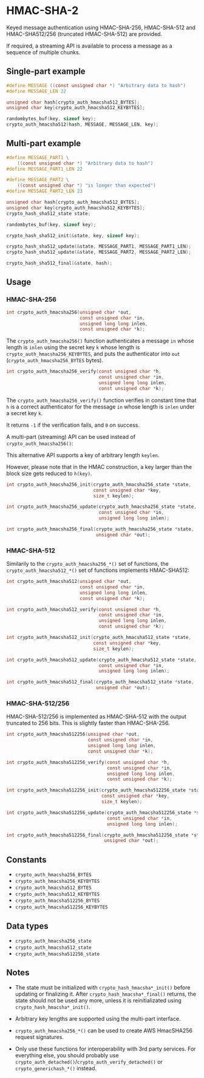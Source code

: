 # HMAC-SHA-2

Keyed message authentication using HMAC-SHA-256, HMAC-SHA-512 and HMAC-SHA512/256 (truncated HMAC-SHA-512) are provided.

If required, a streaming API is  available to process a message as a sequence of multiple chunks.

## Single-part example

```c
#define MESSAGE ((const unsigned char *) "Arbitrary data to hash")
#define MESSAGE_LEN 22

unsigned char hash[crypto_auth_hmacsha512_BYTES];
unsigned char key[crypto_auth_hmacsha512_KEYBYTES];

randombytes_buf(key, sizeof key);
crypto_auth_hmacsha512(hash, MESSAGE, MESSAGE_LEN, key);
```

## Multi-part example

```c
#define MESSAGE_PART1 \
    ((const unsigned char *) "Arbitrary data to hash")
#define MESSAGE_PART1_LEN 22

#define MESSAGE_PART2 \
    ((const unsigned char *) "is longer than expected")
#define MESSAGE_PART2_LEN 23

unsigned char hash[crypto_auth_hmacsha512_BYTES];
unsigned char key[crypto_auth_hmacsha512_KEYBYTES];
crypto_hash_sha512_state state;

randombytes_buf(key, sizeof key);

crypto_hash_sha512_init(&state, key, sizeof key);

crypto_hash_sha512_update(&state, MESSAGE_PART1, MESSAGE_PART1_LEN);
crypto_hash_sha512_update(&state, MESSAGE_PART2, MESSAGE_PART2_LEN);

crypto_hash_sha512_final(&state, hash);
```

## Usage

### HMAC-SHA-256

```c
int crypto_auth_hmacsha256(unsigned char *out,
                           const unsigned char *in,
                           unsigned long long inlen,
                           const unsigned char *k);
```

The `crypto_auth_hmacsha256()` function authenticates a message `in` whose length is `inlen` using the secret key `k` whose length is `crypto_auth_hmacsha256_KEYBYTES`, and puts the authenticator into `out` (`crypto_auth_hmacsha256_BYTES` bytes).

```c
int crypto_auth_hmacsha256_verify(const unsigned char *h,
                                  const unsigned char *in,
                                  unsigned long long inlen,
                                  const unsigned char *k);
```

The `crypto_auth_hmacsha256_verify()` function verifies in constant time that `h` is a correct authenticator for the message `in` whose length is `inlen` under a secret key `k`.

It returns `-1` if the verification fails, and `0` on success.

A multi-part (streaming) API can be used instead of `crypto_auth_hmacsha256()`:

This alternative API supports a key of arbitrary length `keylen`.

However, please note that in the HMAC construction, a key larger than the block size gets reduced to `h(key)`.

```c
int crypto_auth_hmacsha256_init(crypto_auth_hmacsha256_state *state,
                                const unsigned char *key,
                                size_t keylen);
```

```c
int crypto_auth_hmacsha256_update(crypto_auth_hmacsha256_state *state,
                                  const unsigned char *in,
                                  unsigned long long inlen);
```

```c
int crypto_auth_hmacsha256_final(crypto_auth_hmacsha256_state *state,
                                 unsigned char *out);
```

### HMAC-SHA-512

Similarily to the `crypto_auth_hmacsha256_*()` set of functions, the `crypto_auth_hmacsha512_*()` set of functions implements HMAC-SHA512:

```c
int crypto_auth_hmacsha512(unsigned char *out,
                           const unsigned char *in,
                           unsigned long long inlen,
                           const unsigned char *k);
```

```c
int crypto_auth_hmacsha512_verify(const unsigned char *h,
                                  const unsigned char *in,
                                  unsigned long long inlen,
                                  const unsigned char *k);
```

```c
int crypto_auth_hmacsha512_init(crypto_auth_hmacsha512_state *state,
                                const unsigned char *key,
                                size_t keylen);
```

```c
int crypto_auth_hmacsha512_update(crypto_auth_hmacsha512_state *state,
                                  const unsigned char *in,
                                  unsigned long long inlen);
```

```c
int crypto_auth_hmacsha512_final(crypto_auth_hmacsha512_state *state,
                                 unsigned char *out);
```

### HMAC-SHA-512/256

HMAC-SHA-512/256 is implemented as HMAC-SHA-512 with the output truncated to 256 bits. This is slightly faster than HMAC-SHA-256.

```c
int crypto_auth_hmacsha512256(unsigned char *out,
                              const unsigned char *in,
                              unsigned long long inlen,
                              const unsigned char *k);
```

```c
int crypto_auth_hmacsha512256_verify(const unsigned char *h,
                                     const unsigned char *in,
                                     unsigned long long inlen,
                                     const unsigned char *k);
```

```c
int crypto_auth_hmacsha512256_init(crypto_auth_hmacsha512256_state *state,
                                   const unsigned char *key,
                                   size_t keylen);
```

```c
int crypto_auth_hmacsha512256_update(crypto_auth_hmacsha512256_state *state,
                                     const unsigned char *in,
                                     unsigned long long inlen);
```

```c
int crypto_auth_hmacsha512256_final(crypto_auth_hmacsha512256_state *state,
                                    unsigned char *out);
```

## Constants

- `crypto_auth_hmacsha256_BYTES`
- `crypto_auth_hmacsha256_KEYBYTES`
- `crypto_auth_hmacsha512_BYTES`
- `crypto_auth_hmacsha512_KEYBYTES`
- `crypto_auth_hmacsha512256_BYTES`
- `crypto_auth_hmacsha512256_KEYBYTES`

## Data types

- `crypto_auth_hmacsha256_state`
- `crypto_auth_hmacsha512_state`
- `crypto_auth_hmacsha512256_state`

## Notes

- The state must be initialized with `crypto_hash_hmacsha*_init()` before updating or finalizing it. After `crypto_hash_hmacsha*_final()` returns, the state should not be used any more, unless it is reinitializated using `crypto_hash_hmacsha*_init()`.

- Arbitrary key lengths are supported using the multi-part interface.

- `crypto_auth_hmacsha256_*()` can be used to create AWS HmacSHA256 request signatures.

- Only use these functions for interoperability with 3rd party
services. For everything else, you should probably use
`crypto_auth_detached()`/`crypto_auth_verify_detached()` or
`crypto_generichash_*()` instead.
